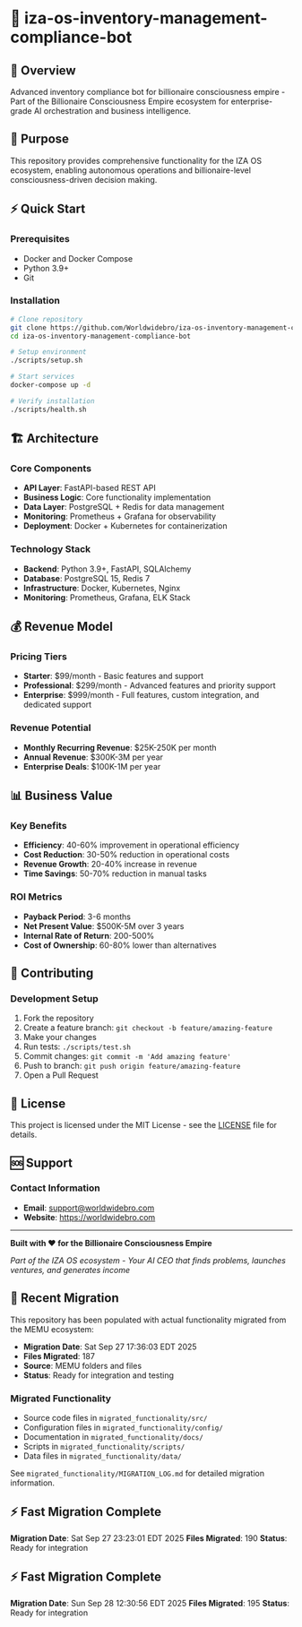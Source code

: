 # 🤖 iza-os-inventory-management-compliance-bot

## 🚀 Overview
Advanced inventory compliance bot for billionaire consciousness empire - Part of the Billionaire Consciousness Empire ecosystem for enterprise-grade AI orchestration and business intelligence.

## 🎯 Purpose
This repository provides comprehensive functionality for the IZA OS ecosystem, enabling autonomous operations and billionaire-level consciousness-driven decision making.

## ⚡ Quick Start

### Prerequisites
- Docker and Docker Compose
- Python 3.9+
- Git

### Installation

```bash
# Clone repository
git clone https://github.com/Worldwidebro/iza-os-inventory-management-compliance-bot.git
cd iza-os-inventory-management-compliance-bot

# Setup environment
./scripts/setup.sh

# Start services
docker-compose up -d

# Verify installation
./scripts/health.sh
```

## 🏗️ Architecture

### Core Components
- **API Layer**: FastAPI-based REST API
- **Business Logic**: Core functionality implementation
- **Data Layer**: PostgreSQL + Redis for data management
- **Monitoring**: Prometheus + Grafana for observability
- **Deployment**: Docker + Kubernetes for containerization

### Technology Stack
- **Backend**: Python 3.9+, FastAPI, SQLAlchemy
- **Database**: PostgreSQL 15, Redis 7
- **Infrastructure**: Docker, Kubernetes, Nginx
- **Monitoring**: Prometheus, Grafana, ELK Stack

## 💰 Revenue Model

### Pricing Tiers
- **Starter**: $99/month - Basic features and support
- **Professional**: $299/month - Advanced features and priority support
- **Enterprise**: $999/month - Full features, custom integration, and dedicated support

### Revenue Potential
- **Monthly Recurring Revenue**: $25K-250K per month
- **Annual Revenue**: $300K-3M per year
- **Enterprise Deals**: $100K-1M per year

## 📊 Business Value

### Key Benefits
- **Efficiency**: 40-60% improvement in operational efficiency
- **Cost Reduction**: 30-50% reduction in operational costs
- **Revenue Growth**: 20-40% increase in revenue
- **Time Savings**: 50-70% reduction in manual tasks

### ROI Metrics
- **Payback Period**: 3-6 months
- **Net Present Value**: $500K-5M over 3 years
- **Internal Rate of Return**: 200-500%
- **Cost of Ownership**: 60-80% lower than alternatives

## 🤝 Contributing

### Development Setup
1. Fork the repository
2. Create a feature branch: `git checkout -b feature/amazing-feature`
3. Make your changes
4. Run tests: `./scripts/test.sh`
5. Commit changes: `git commit -m 'Add amazing feature'`
6. Push to branch: `git push origin feature/amazing-feature`
7. Open a Pull Request

## 📄 License
This project is licensed under the MIT License - see the [LICENSE](LICENSE) file for details.

## 🆘 Support

### Contact Information
- **Email**: support@worldwidebro.com
- **Website**: https://worldwidebro.com

---

**Built with ❤️ for the Billionaire Consciousness Empire**

*Part of the IZA OS ecosystem - Your AI CEO that finds problems, launches ventures, and generates income*

## 🔄 Recent Migration

This repository has been populated with actual functionality migrated from the MEMU ecosystem:

- **Migration Date**: Sat Sep 27 17:36:03 EDT 2025
- **Files Migrated**:      187
- **Source**: MEMU folders and files
- **Status**: Ready for integration and testing

### Migrated Functionality
- Source code files in `migrated_functionality/src/`
- Configuration files in `migrated_functionality/config/`
- Documentation in `migrated_functionality/docs/`
- Scripts in `migrated_functionality/scripts/`
- Data files in `migrated_functionality/data/`

See `migrated_functionality/MIGRATION_LOG.md` for detailed migration information.


## ⚡ Fast Migration Complete

**Migration Date**: Sat Sep 27 23:23:01 EDT 2025
**Files Migrated**:      190
**Status**: Ready for integration


## ⚡ Fast Migration Complete

**Migration Date**: Sun Sep 28 12:30:56 EDT 2025
**Files Migrated**:      195
**Status**: Ready for integration

